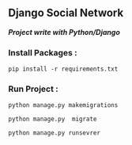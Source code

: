 ## Django Social Network

***Project write with Python/Django***

### Install Packages :

    pip install -r requirements.txt

### Run Project :

    python manage.py makemigrations
    
    python manage.py  migrate
    
    python manage.py runsevrer